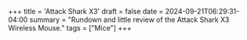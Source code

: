 +++
title = 'Attack Shark X3'
draft = false
date = 2024-09-21T06:29:31-04:00
summary = "Rundown and little review of the Attack Shark X3 Wireless Mouse."
tags = ["Mice"]
+++
